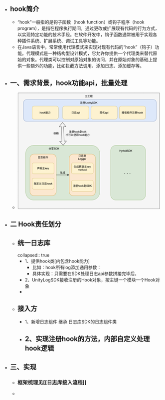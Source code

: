 - ## hook简介
	- “hook”一般指的是钩子函数（hook function）或钩子程序（hook program），是指在程序执行期间，通过更改或扩展现有代码的行为方式，以实现特定功能的技术手段。在软件开发中，钩子函数通常被用于实现各种插件系统、扩展系统、调试工具等功能。
	- 在Java语言中，常常使用代理模式来实现对现有代码的“hook”（钩子）功能。代理模式是一种结构型设计模式，它允许你提供一个代理类来替代原始的对象。代理类可以控制对原始对象的访问，并在原始对象的基础上提供一些额外的功能，比如拦截方法调用、添加日志、添加缓存等。
- ## 一、需求背景，hook功能api，批量处理
	- ![image.png](../assets/image_1683360102737_0.png)
- ## 二 Hook责任划分
	- ## 统一日志库
	  collapsed:: true
		- 1、提供hook类[内包含hook能力]
			- 比如：hook所有log添加通用参数：
			- 具体实现：只需要在SDK处理日志api参数拼接完毕后，
		- 2、UnityLogSDK接收注册的Hook对象，按主键一个模块一个Hook对象
		-
	- ## 接入方
		- 1、新增日志组件 继承 日志库SDK的日志组件类
		- 2、实现注册hook的方法，内部自定义处理hook逻辑
			-
- ## 三、实现
	- ### 框架梳理见[[日志库接入流程]]
	-